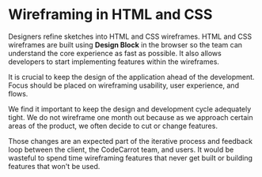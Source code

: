 # Wireframing in HTML and CSS

Designers refine sketches into HTML and CSS wireframes. HTML and CSS wireframes are built using **Design Block** in the browser so the team can understand the core experience as fast as possible. It also allows developers to start implementing features within the wireframes.

It is crucial to keep the design of the application ahead of the development. Focus should be placed on wireframing usability, user experience, and flows.

We find it important to keep the design and development cycle adequately tight. We do not wireframe one month out because as we approach certain areas of the product, we often decide to cut or change features.

Those changes are an expected part of the iterative process and feedback loop between the client, the CodeCarrot team, and users. It would be wasteful to spend time wireframing features that never get built or building features that won't be used.
